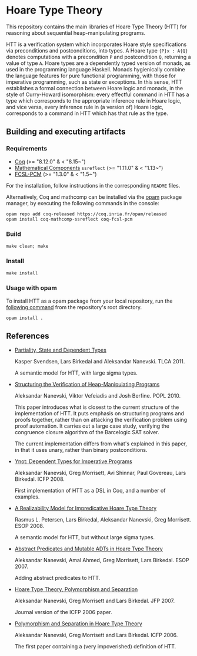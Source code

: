 # Hoare Type Theory

This repository contains the main libraries of Hoare Type Theory (HTT)
for reasoning about sequential heap-manipulating programs.

HTT is a verification system which incorporates Hoare style specifications via preconditions and
postconditions, into types. A Hoare type `{P}x : A{Q}` denotes computations with a precondition `P`
and postcondition `Q`, returning a value of type `A`. Hoare types are a dependently typed version
of monads, as used in the programming language Haskell. Monads hygienically combine the language
features for pure functional programming, with those for imperative programming, such as state or
exceptions. In this sense, HTT establishes a formal connection between Hoare logic and monads, in
the style of Curry-Howard isomorphism: every effectful command in HTT has a type which corresponds
to the appropriate inference rule in Hoare logic, and vice versa, every inference rule in (a version
of) Hoare logic, corresponds to a command in HTT which has that rule as the type.

## Building and executing artifacts

### Requirements

* [Coq](https://coq.inria.fr/download) (>= "8.12.0" & < "8.15~")
* [Mathematical Components](http://math-comp.github.io/math-comp/) `ssreflect` (>= "1.11.0" & < "1.13~")
* [FCSL-PCM](https://github.com/imdea-software/fcsl-pcm) (>= "1.3.0" & < "1.5~")

For the installation, follow instructions in the corresponding
`README` files.

Alternatively, Coq and mathcomp can be installed via the [opam](https://opam.ocaml.org/doc/Install.html)
package manager, by executing the following commands in the console:

```
opam repo add coq-released https://coq.inria.fr/opam/released
opam install coq-mathcomp-ssreflect coq-fcsl-pcm
```

### Build

```
make clean; make
```

### Install

```
make install
```

### Usage with opam

To install HTT as a opam package from your local repository, run the [following command](https://opam.ocaml.org/blog/opam-install-dir/) from the repository's root directory.

```
opam install .
```

##  References

* [Partiality, State and Dependent Types](http://software.imdea.org/~aleks/htt/tlca11.pdf)

  Kasper Svendsen, Lars Birkedal and Aleksandar Nanevski. TLCA 2011.

  A semantic model for HTT, with large sigma types.

* [Structuring the Verification of Heap-Manipulating Programs](http://software.imdea.org/~aleks/htt/reflect.pdf)

  Aleksandar Nanevski, Viktor Vefeiadis and Josh Berfine. POPL 2010.

  This paper introduces what is closest to the current structure of the implementation of HTT. It puts emphasis on structuring programs and proofs together, rather than on attacking the verification problem using proof automation. It carries out a large case study, verifying the congruence closure algorithm of the Barcelogic SAT solver.

  The current implementation differs from what's explained in this paper, in that it uses unary, rather than binary postconditions.

* [Ynot: Dependent Types for Imperative Programs](http://software.imdea.org/~aleks/htt/ynot08.pdf)

  Aleksandar Nanevski, Greg Morrisett, Avi Shinnar, Paul Govereau, Lars Birkedal. ICFP 2008.

  First implementation of HTT as a DSL in Coq, and a number of examples.

* [A Realizability Model for Impredicative Hoare Type Theory](http://software.imdea.org/~aleks/htt/esop08.pdf)

  Rasmus L. Petersen, Lars Birkedal, Aleksandar Nanevski, Greg Morrisett. ESOP 2008.

  A semantic model for HTT, but without large sigma types.

* [Abstract Predicates and Mutable ADTs in Hoare Type Theory](http://software.imdea.org/~aleks/htt/esop07.pdf)

  Aleksandar Nanevski, Amal Ahmed, Greg Morrisett, Lars Birkedal. ESOP 2007.

  Adding abstract predicates to HTT.

* [Hoare Type Theory, Polymorphism and Separation](http://software.imdea.org/~aleks/htt/jfpsep07.pdf)

  Aleksandar Nanevski, Greg Morrisett and Lars Birkedal. JFP 2007.

  Journal version of the ICFP 2006 paper.

* [Polymorphism and Separation in Hoare Type Theory](http://software.imdea.org/~aleks/htt/icfp06.pdf)

  Aleksandar Nanevski, Greg Morrisett and Lars Birkedal. ICFP 2006.

  The first paper containing a (very impoverished) definition of HTT.
